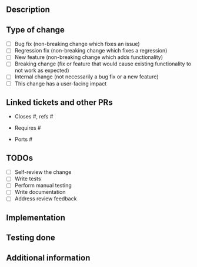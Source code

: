 ## Description
<!--Provide high-level overview of what the change is for.-->

## Type of change
<!--Select all options appropriate for this change.-->

- [ ] Bug fix (non-breaking change which fixes an issue)
- [ ] Regression fix (non-breaking change which fixes a regression)
- [ ] New feature (non-breaking change which adds functionality)
- [ ] Breaking change (fix or feature that would cause existing functionality to not work as expected)
- [ ] Internal change (not necessarily a bug fix or a new feature)
- [ ] This change has a user-facing impact

## Linked tickets and other PRs
<!--Keep only relevant items.-->

<!--This PR addresses the following issues.-->
* Closes #, refs #

<!--This PR depends on the following PRs (e.g. planet, satellite, etc.).-->
* Requires #

<!--This PR is a back-/forward-port of the following PR.-->
* Ports #

## TODOs
<!--Keep only relevant items and check them as they get completed.-->

- [ ] Self-review the change
- [ ] Write tests
- [ ] Perform manual testing
- [ ] Write documentation
- [ ] Address review feedback

## Implementation
<!--Add any relevant implementation details that might help the reviewers.-->

## Testing done
<!--Explain what kind of testing these changes underwent.-->

## Additional information
<!--Anything else that may be relevant.-->
